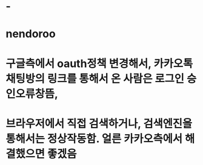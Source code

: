 ﻿# -
# nendoroo
# 구글측에서 oauth정책 변경해서, 카카오톡 채팅방의 링크를 통해서 온 사람은 로그인 승인오류창뜸, 
# 브라우저에서 직접 검색하거나, 검색엔진을 통해서는 정상작동함. 얼른 카카오측에서 해결했으면 좋겠음
